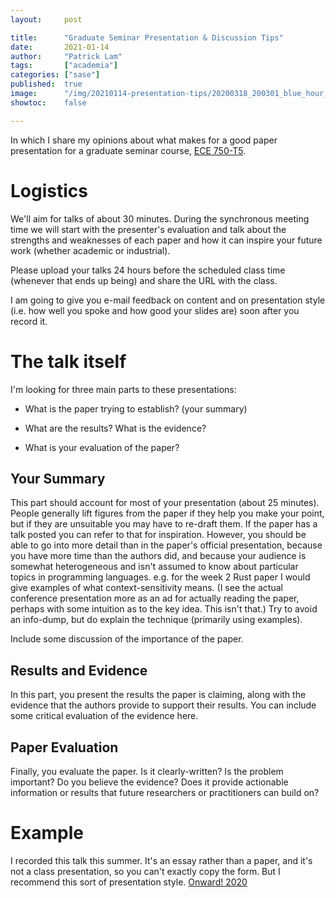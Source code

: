 ```yaml
---
layout:     post

title:      "Graduate Seminar Presentation & Discussion Tips"
date:       2021-01-14
author:     "Patrick Lam"
tags:       ["academia"]
categories: ["sase"]
published:  true
image:      "/img/20210114-presentation-tips/20200318_200301_blue_hour_taranaki_header.webp"
showtoc:    false

---
```


In which I share my opinions about what makes for a good paper presentation for a graduate seminar course, [ECE 750-T5](/sase-2021).


# Logistics
We'll aim for talks of about 30 minutes. During the synchronous meeting time we will start with the presenter's evaluation and talk about
the strengths and weaknesses of each paper and how it can inspire your future work (whether academic or industrial).

Please upload your talks 24 hours before the scheduled class time (whenever that ends up being) and share the URL with the class.

I am going to give you e-mail feedback on content and on presentation style (i.e. how well
you spoke and how good your slides are) soon after you record it.

# The talk itself

I'm looking for three main parts to these presentations:

* What is the paper trying to establish? (your summary)

* What are the results? What is the evidence?

* What is your evaluation of the paper?

## Your Summary

This part should account for most of your presentation (about 25 minutes).
People generally lift figures from the paper if they help you make your point, but if they are unsuitable you may have to re-draft them.
If the paper has a talk posted you can refer to that for inspiration. However, you should be able to go into more detail than in the
paper's official presentation, because you have more time than the authors did, and because your audience is somewhat heterogeneous
and isn't assumed to know about particular topics in programming languages. e.g. for the week 2 Rust paper I would give examples
of what context-sensitivity means. (I see the actual conference presentation more as an ad for actually reading the paper, perhaps
with some intuition as to the key idea. This isn't that.) Try to avoid an info-dump,
but do explain the technique (primarily using examples).

Include some discussion of the importance of the paper.

## Results and Evidence

In this part, you present the results the paper is claiming, along
with the evidence that the authors provide to support their
results. You can include some critical evaluation of the evidence
here.

## Paper Evaluation

Finally, you evaluate the paper. Is it clearly-written? Is the problem
important? Do you believe the evidence? Does it provide actionable
information or results that future researchers or practitioners can
build on?

# Example

I recorded this talk this summer. It's an essay rather than a paper, and it's not a class presentation, so you can't
exactly copy the form. But I recommend this sort of presentation style.
[Onward! 2020](https://www.youtube.com/watch?v=Pr4q0J1x7iI)


